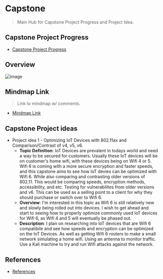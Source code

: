 # Capstone
> Main Hub for Capstone Project Progress and Project Idea.
## Capstone Project Progress
* [Capstone Project Progress](https://github.com/users/seabar24/projects/2)

## Overview

![image](https://github.com/seabar24/Capstone/assets/71162295/e4bfeaa5-7a0a-4430-b606-6cfed7486fa4)

## Mindmap Link
> Link to mindmap w/ comments.
* [Mindmap Link](https://drive.mindmup.com/map/1R8EBa6PI2j-Inq2aMGillYrc-WuBF6wt)

## Capstone Project ideas
* Project idea 1 - Optimizing IoT Devices with 802.11ax and Comparison/Contrast of v4, v5, v6.
  * **Topic Definition**: IoT Devices are prevalent in todays world and need a way to be secured for customers. Usually these IoT devices will be on customer's home wifi, with these devices being on Wifi 4 or 5. Wifi 6 is coming with a more secure encryption and faster speeds, and this capstone aims to see how IoT devies can be optimized with Wifi 6. While also comparing and contrasting older versions of 802.11. This would be comparing speeds, encryption methods, accessibility, and etc. Testing for vulnerabilites from older versions and v6. This can be used as a selling point to a client for why they should purchase or switch over to Wifi 6.
  * **Overview**: I'm interested in this topic as Wifi 6 is still relatively new and slowly being rolled out into devices. I wish to get ahead and start to seeing how to properly optimize commonly used IoT devices for Wifi 6, as Wifi 4 and 5 will eventually be phased out. 
  * **Description**: I plan on researching into IoT devices that are Wifi 6 compatibile and see how speeds and encryption can be optimized on the IoT Devices. As well as getting Wifi 6 routers to make a small network simulating a home wifi. Using an antenna to monitor traffic. Use a Kali machine to try and run Wifi attacks against the network. 
## References
* [References](https://github.com/seabar24/Capstone/wiki#references)
